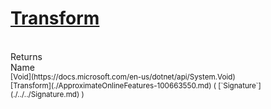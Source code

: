 # [Transform](./ApproximateOnlineFeatures-100663550.md)


<br>
Returns<img width=500/>Name
<br>
<sub>[Void](https://docs.microsoft.com/en-us/dotnet/api/System.Void)</sub><img width=500/><sub>[Transform](./ApproximateOnlineFeatures-100663550.md) ( [`Signature`](./../../Signature.md) )</sub><br>


